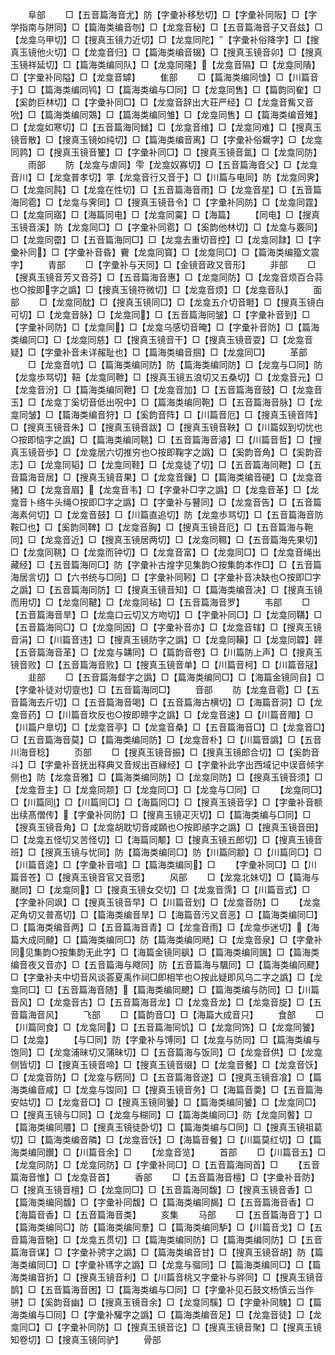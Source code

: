 <!-- { "loadSidebar": true } -->
　　阜部
　　□【五音篇海音尤】防【字彚补移愁切】□【字彚补同阪】□【字学指南与阱同】□【篇海类编音刎】□【龙龛音秘】□【五音篇海音子又音兹】□【龙龛乌甲切】□【搜真玉镜力近切】□【龙龛同陀】【字彚补俗降字】□【搜真玉镜他火切】□【龙龛音归】□【篇海类编音辍】□【搜真玉镜音卯】□【搜真玉镜祥延切】□【篇海类编同队】□【龙龛同隆】【龙龛音隔】□【龙龛同隤】□【字彚补同隘】□【龙龛音罅】
　　隹部
　　□【篇海类编同隿】□【川篇音于】□【篇海类编同鸨】□【篇海类编与□同】□【龙龛同售】□【篇韵同奞】□【奚韵巨林切】□【字彚补同□】□【龙龛音辞出大荘严经】□【龙龛音觜又音吮】□【篇海类编同鴱】□【篇海类编同雏】□【龙龛同售】□【篇海类编音雉】□【龙龛如寒切】□【五音篇海同雠】□【龙龛音维】□【龙龛同难】□【搜真玉镜音散】□【搜真玉镜如纯切】□【篇海类编音离】□【字彚补俗鸉字】□【龙龛同鹑】□【搜真玉镜音籰】□【字彚补同□】□【搜真玉镜音氲】□【龙龛同防】
　　雨部
　　防【龙龛与虐同】雫【龙龛奴寡切】□【五音篇海音父】□【龙龛音川】□【龙龛普孝切】雽【龙龛音行又音于】□【川篇与电同】防【龙龛同霁】□【龙龛同霕】□【龙龛在性切】□【五音篇海音雨】□【龙龛音星】□【五音篇海同雹】□【龙龛与霁同】□【搜真玉镜音令】□【字彚补同防】□【龙龛同霆】□【龙龛同寤】□【海篇同电】□【龙龛同霙】□【海篇】
　　【同电】□【搜真玉镜音溪】防【龙龛同□】□【字彚补同雹】□【奚韵他林切】□【龙龛与覈同】□【龙龛同霤】□【五音篇海同□】□【龙龛去重切音控】□【龙龛同霴】□【字彚补同】□【字彚补音昏】靌【龙龛同寳】□【龙龛同□】□【篇海类编籀文震字】
　　青部
　　□【字彚补与天同】□【金镜音政又音形】
　　非部
　　□【搜真玉镜音芳又音芬】□【五音篇海音惠】□【龙龛同防】□【龙龛音烦百合蒜也○按即字之譌】□【搜真玉镜符微切】□【龙龛音烦】□【龙龛音队】
　　面部
　　□【龙龛同酖】□【搜真玉镜同□】□【龙龛五介切音睚】□【搜真玉镜白可切】□【龙龛音脉】□【龙龛同】□【五音篇海同皱】□【字彚补音到】□【字彚补同防】□【龙龛同】□【龙龛乌感切音晻】□【字彚补音防】□【篇海类编同□】□【龙龛同慈】□【搜真玉镜音干】□【搜真玉镜音耍】□【龙龛音疑】□【字彚补音未详赧耻也】□【篇海类编音掴】□【龙龛同□】
　　革部
　　□【龙龛音吭】□【篇海类编同防】防【篇海类编同防】□【龙龛与□同】防【龙龛歩骂切】靵【龙龛同靾】□【搜真玉镜五浪切又五桑切】□【龙龛音元】□【龙龛音汾】□【篇海类编同靾】□【龙龛音加】□【五音篇海音鼓】□【龙龛音玉】□【龙龛丁奚切音低出呪中】□【篇海类编同鞄】□【五音篇海音脉】□【龙龛同皱】□【篇海类编音狩】□【奚韵音阵】□【川篇音厄】□【搜真玉镜音阵】□【搜真玉镜音朱】□【搜真玉镜音跋】□【搜真玉镜音鞅】□【川篇奴到切忧也○按即恼字之譌】□【篇海类编同鞉】□【五音篇海音濬】□【川篇音哲】□【搜真玉镜音歩】□【龙龛居六切推穷也○按即鞠字之譌】□【奚韵音角】□【奚韵音志】□【龙龛同韬】□【龙龛同鞋】□【龙龛徒了切】□【五音篇海同靾】□【五音篇海音居】□【搜真玉镜音果】□【龙龛音鏁】□【篇海类编音硬】□【龙龛音猪】□【龙龛音眉】【龙龛音韦】□【字彚补□字之譌】□【龙龛音革】□【龙龛音卜络牛头绳○按即□字之譌】□【字彚补与瞽同】□【龙龛音告】□【五音篇海素何切】□【龙龛音鼓】□【川篇直追切】防【龙龛歩骂切】□【五音篇海音防鞍□也】□【奚韵同鞞】□【龙龛音胸】□【搜真玉镜音厄】□【五音篇海与鞄同】□【龙龛音近】□【搜真玉镜居两切】□【龙龛同韅】□【五音篇海先果切】□【龙龛同鞉】□【龙龛而钟切】□【龙龛音富】□【龙龛同□】□【龙龛音绳出藏经】□【五音篇海同□】防【字彚补古煌字见集韵○按集韵本作□】□【五音篇海居言切】□【六书统与□同】□【字彚补同靷】□【字彚补音决缺也○按即□字之譌】□【五音篇海同防】□【搜真玉镜音知】□【篇海类编音决】□【搜真玉镜而用切】□【龙龛同鞬】□【龙龛同毡】□【五音篇海音罗】
　　韦部
　　□【五音篇海音旱】□【龙龛口云切又方吻切】□【字彚补同□】□【龙龛同鞲】□【五音篇海同□】□【龙龛同因】□【字彚补音亦】□【龙龛音辖】□【搜真玉镜音涓】□【川篇音违】□【搜真玉镜防字之譌】□【龙龛同鞴】□【龙龛同韘】韚【五音篇海音革】□【龙龛与韝同】□【篇韵音卷】□【川篇防上声】□【搜真玉镜音败】□【五音篇海音败】□【搜真玉镜音单】□【川篇音柯】□【川篇音冦】
　　韭部
　　□【五音篇海韰字之譌】□【篇海类编同□】□【海篇金镜同自】□【字彚补徒对切韲也】□【五音篇海同□】
　　音部
　　防【龙龛音雹】□【五音篇海去斤切】□【五音篇海音喝】□【五音篇海古横切】□【海篇音洞】□【龙龛音药】□【川篇音坎反也○按即赣字之譌】□【龙龛音速】□【川篇音赗】□【川篇户臯切】□【龙龛音亭】□【龙龛音桑】□【五音篇海音□】□【龙龛音□】□【五音篇海音莫】□【篇海类编同防】□【龙龛音朴】□【川篇音譌】□【五音川海音稔】
　　页部
　　□【搜真玉镜音振】□【搜真玉镜郎合切】□【奚韵音斗】□【字彚补音抚出释典又音规出百縁经】□【字彚补此字出西域记中误音倾字侧也】防【龙龛音雅】□【篇海类编同防】□【龙龛同防】□【搜真玉镜音须】□【龙龛音主】□【龙龛同颒】□【龙龛同□】□【龙龛与□同】□
　　【龙龛同□】□【川篇同】□【川篇同□】□【海篇同□】□【搜真玉镜音孚】□【字彚补音额出续髙僧传】【字彚补同防】□【搜真玉镜疋灭切】□【篇海类编与□同】□【搜真玉镜音角】□【龙龛胡耽切音咸頥也○按即顄字之譌】□【搜真玉镜音田】□【龙龛五怪切又苦怪切】□【海篇同颙】□【搜真玉镜五郎切】□【搜真玉镜音班】□【搜真玉镜与忧同】防【篇海类编同□】防【川篇同颥】□【川篇同□】□【川篇音逵】□【字彚补音喧】□【篇海类编同】□
　　【字彚补同□】□【川篇音苍】□【搜真玉镜音官又音愿】
　　风部
　　□【龙龛北妹切】□【篇海与颫同】□【龙龛同】□【搜真玉镜女交切】□【龙龛音霈】□【川篇音式】□【字彚补同飒】□【搜真玉镜音早】□【川篇音划】□【龙龛音防】□
　　【龙龛疋角切又普髙切】□【篇海类编音旱】□【海篇音污又音恶】□【篇海类编同□】□【篇海类编音两】□【五音篇海音青】□【龙龛音雨】□【龙龛歩迷切】【海篇大成同颹】□【篇海类编同□】防【篇海类编同飏】□【龙龛音泉】□【字彚补同见集韵○按集韵无此字】□【海篇金镜同飖】□【篇海类编同颽】□【篇海类编音夜又音亦】□【五音篇海与飕同】防【五音篇海与颿同】□【篇海类编同飂】□【字彚补夫中切音风谈荟夏禹作祠□即相竿也○按此疑即风乌二字之譌】□【龙龛同□】□【五音篇海音随】【篇海类编同飉】□【篇海类编与防同】□【川篇音风】□【龙龛音古】□【五音篇海音龙】□【龙龛音龙】□【龙龛音旋】□【五音篇海音风】
　　飞部
　　□【篇韵音□】□【海篇大成音只】
　　食部
　　□【川篇同食】□【龙龛同】□【五音篇海同饥】□【龙龛同饰】□【龙龛同饕】□【龙龛】
　　【与□同】防【字彚补与馎同】□【龙龛与防同】□【篇海类编与饱同】□【龙龛浦昧切又蒲昧切】□【五音篇海与饭同】□【龙龛音供】□【龙龛侧皆切】□【搜真玉镜音啼】□【搜真玉镜音缀】□【龙龛音餐】□【龙龛音饫】□【龙龛音防】□【龙龛与餝同】□【五音篇海音遂】□【搜真玉镜音飡】□【篇海类编音咸】□【龙龛与馂同】□【搜真玉镜音务】□【海篇音羮】□【五音篇海安姑切】□【龙龛音□】□【搜真玉镜同饕】□【篇海类编同饕】□【龙龛同□】□【搜真玉镜与□同】□【龙龛与糊同】□【篇海类编同□】防【龙龛同饏】□【篇海类编同餍】□【搜真玉镜徒卧切】□【篇海类编与□同】□【搜真玉镜祖葛切】□【篇海类编音隣】□【龙龛音饫】□【海篇音餐】□【川篇莫红切】□【篇海类编同饡】□【川篇音余】□
　　【龙龛音览】
　　首部
　　□【川篇音五】□【龙龛同防】□【龙龛同防】□【字彚补同□】□【五音篇海同首】□
　　【五音篇海音惟】□【龙龛音首】
　　香部
　　□【五音篇海音檀】□【字彚补音防】□【搜真玉镜音檀】□【龙龛同□】□【五音篇海同馥】□【搜真玉镜音香】□【篇海类编同馥】□【字彚补同馥】□【篇海类编同馤】□【五音篇海音香】□【海篇音香】□【五音篇海音类】
　　亥集
　　马部
　　□【五音篇海音丁】□【篇海类编同□】防【篇海类编同羣】□【篇海类编同馿】□【川篇音戈】□【五音篇海音駞】□【龙龛五贯切】□【篇海类编同防】□【篇海类编同防】□【五音篇海音谋】□【字彚补骋字之譌】□【篇海类编音甘】□【搜真玉镜音胡】防【篇海类编同□】□【字彚补駂字之譌】□【龙龛与骝同】□【篇海类编同□】□【篇海类编音折】□【搜真玉镜音利】□【川篇音桃又字彚补与骅同】□【搜真玉镜音鹊】□【五音篇海音困】□【篇海类编与□同】□【字彚补见石鼓文杨慎云当作骈】□【奚韵音幽】□【搜真玉镜音余】□【龙龛同騱】□【字彚补同騩】□【篇海类编与□同】□【字彚补驩字之譌】□【篇海类编音足】□【龙龛音徒】□【龙龛同□】□【字彚补同防】□【搜真玉镜音讫】□【搜真玉镜音聚】□【搜真玉镜知卷切】□【搜真玉镜同驴】
　　骨部
